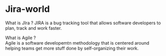 # Jira-world

What is JIra ? 
JIRA is a bug tracking tool that allows software developers to plan, track and work faster. 

What is Agile ?<br>
Agile is a software developemtn methodology that is centered around helping teams get more stuff done by self-organizing their work. 


